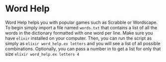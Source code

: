 # Word Help

Word Help helps you with popular games such as Scrabble or Wordscape.
To begin simply import a file named `words.txt` that contains a list of all the words in the dictionary formatted with one word per line.
Make sure you have `elixir` installed on your computer.
Then, you can run the script as simply as `elixir word_help.ex letters` and you will see a list of all possible combinations.
Optionally, you can pass a number in to get a list for only that size `elixir word_help.ex letters 4`